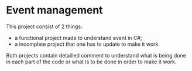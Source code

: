 # Event management
This project consist of 2 things:
- a functional project made to understand event in C#;
- a incomplete project that one has to update to make it work.

Both projects contain detailled comment to understand what is being done in each part of the code or what is to be done in order to make it work.
